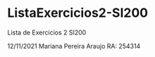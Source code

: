 # ListaExercicios2-SI200

Lista de Exercicios 2
SI200

12/11/2021
Mariana Pereira Araujo
RA: 254314
